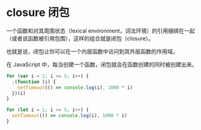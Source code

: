 # closure 闭包

一个函数和对其周围状态（lexical environment，词法环境）的引用捆绑在一起（或者说函数被引用包围），这样的组合就是闭包（closure）。

也就是说，闭包让你可以在一个内层函数中访问到其外层函数的作用域。

在 JavaScript 中，每当创建一个函数，闭包就会在函数创建的同时被创建出来。

```js
for (var i = 1; i <= 5; i++) {
  ;(function (i) {
    setTimeout(() => console.log(i), 1000 * i)
  })(i)
}
```

```js
for (let i = 1; i <= 5; i++) {
  setTimeout(() => console.log(i), 1000 * i)
}
```
